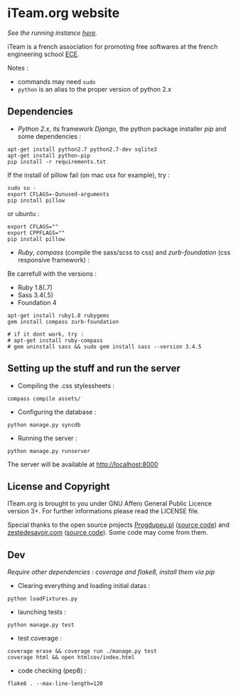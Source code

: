 # iTeam.org website

*See the running instance [here](https://iteam.org).*

iTeam is a french association for promoting free softwares at the french engineering school [ECE](http://ece.fr).

Notes :

* commands may need `sudo`
* `python` is an alias to the proper version of python 2.x

## Dependencies

* *Python 2.x*, its framework *Django*, the python package installer *pip* and some dependencies :
```shell
apt-get install python2.7 python2.7-dev sqlite3
apt-get install python-pip
pip install -r requirements.txt
```
If the install of pillow fail (on mac osx for example), try :
```shell
sudo su -
export CFLAGS=-Qunused-arguments
pip install pillow
```

or ubuntu :
```shell
export CFLAGS=""
export CPPFLAGS=""
pip install pillow
```

* *Ruby*, *compass* (compile the sass/scss to css) and *zurb-foundation* (css responsive framework) :

Be carrefull with the versions :

* Ruby 1.8(.7)
* Sass 3.4(.5)
* Foundation 4

```shell
apt-get install ruby1.8 rubygems
gem install compass zurb-foundation

# if it dont work, try :
# apt-get install ruby-compass
# gem uninstall sass && sudo gem install sass --version 3.4.5
```

## Setting up the stuff and run the server

* Compiling the .css stylessheets :
```shell
compass compile assets/
```

* Configuring the database :
```shell
python manage.py syncdb
```

* Running the server :
```shell
python manage.py runserver
```
The server will be available at <http://localhost:8000>

## License and Copyright

ITeam.org is brought to you under GNU Affero General Public Licence version 3+. For further informations please read the LICENSE file.

Special thanks to the open source projects [Progdupeu.pl](http://progdupeu.pl) ([source code](http://bitbucket.org/MicroJoe/progdupeupl/)) and [zestedesavoir.com](http://zestedesavoir.com) ([source code](https://github.com/zestedesavoir/zds-site)). Some code may come from them.

## Dev

*Require other dependencies : coverage and flake8, install them via pip*

* Clearing everything and loading initial datas :
```shell
python loadFixtures.py
```

* launching tests :
```shell
python manage.py test
```

* test coverage :
```shell
coverage erase && coverage run ./manage.py test
coverage html && open htmlcov/index.html
```

* code checking (pep8) :
```shell
flake8 . --max-line-length=120
```
